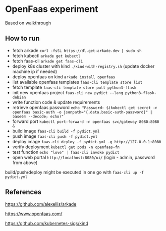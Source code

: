 # OpenFaas experiment

Based on [walkthrough](https://medium.com/@yankee.exe/deploy-your-serverless-python-function-locally-with-openfaas-in-kubernetes-c3b564e6fd18)

## How to run

* fetch arkade `curl -fsSL https://dl.get-arkade.dev | sudo sh`
* fetch kubectl `arkade get kubectl`
* fetch faas-cli `arkade get faas-cli`
* deploy k8s cluster with kind `./kind-with-registry.sh` (update docker machine ip if needed)
* deploy openfaas on kind `arkade install openfaas`
* list available openfaas templates `faas-cli template store list`
* fetch template `faas-cli template store pull python3-flask`
* init new openfaas project `faas-cli new pydict --lang python3-flask-debian`
* write function code & update requirements
* retrieve openfaas password `echo "Password: $(kubectl get secret -n openfaas basic-auth -o jsonpath="{.data.basic-auth-password}" | base64 --decode; echo)"`
* forward port `kubectl port-forward -n openfaas svc/gateway 8080:8080 &`
* build image `faas-cli build -f pydict.yml`
* push image `faas-cli push -f pydict.yml`
* deploy image `faas-cli deploy -f pydict.yml -g http://127.0.0.1:8080`
* verify deployment `kubectl get pods -n openfaas-fn`
* test function `echo "love" | faas-cli invoke pydict`
* open web portal `http://localhost:8080/ui/` (login - admin, password from above)

build/push/deploy might be executed in one go with `faas-cli up -f pydict.yml`

## References

https://github.com/alexellis/arkade

https://www.openfaas.com/

https://github.com/kubernetes-sigs/kind
